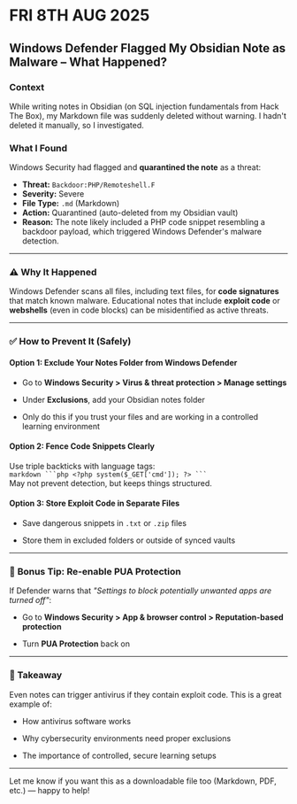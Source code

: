 # FRI 8TH AUG 2025
## Windows Defender Flagged My Obsidian Note as Malware – What Happened?

### Context

While writing notes in Obsidian (on SQL injection fundamentals from Hack The Box), my Markdown file was suddenly deleted without warning. I hadn't deleted it manually, so I investigated.

### What I Found

Windows Security had flagged and **quarantined the note** as a threat:

- **Threat:** `Backdoor:PHP/Remoteshell.F`
- **Severity:** Severe
- **File Type:** `.md` (Markdown)
- **Action:** Quarantined (auto-deleted from my Obsidian vault)
- **Reason:** The note likely included a PHP code snippet resembling a backdoor payload, which triggered Windows Defender's malware detection.

---

### ⚠️ **Why It Happened**

Windows Defender scans all files, including text files, for **code signatures** that match known malware. Educational notes that include **exploit code** or **webshells** (even in code blocks) can be misidentified as active threats.

---

### ✅ **How to Prevent It (Safely)**

#### Option 1: Exclude Your Notes Folder from Windows Defender

- Go to **Windows Security > Virus & threat protection > Manage settings**
    
- Under **Exclusions**, add your Obsidian notes folder
    
- Only do this if you trust your files and are working in a controlled learning environment
    

#### Option 2: Fence Code Snippets Clearly

Use triple backticks with language tags:  
` markdown ```php <?php system($_GET['cmd']); ?> ``` `  
May not prevent detection, but keeps things structured.

#### Option 3: Store Exploit Code in Separate Files

- Save dangerous snippets in `.txt` or `.zip` files
    
- Store them in excluded folders or outside of synced vaults
    

---

### 🔐 **Bonus Tip: Re-enable PUA Protection**

If Defender warns that _"Settings to block potentially unwanted apps are turned off"_:

- Go to **Windows Security > App & browser control > Reputation-based protection**
    
- Turn **PUA Protection** back on
    

---

### 🧪 Takeaway

Even notes can trigger antivirus if they contain exploit code. This is a great example of:

- How antivirus software works
    
- Why cybersecurity environments need proper exclusions
    
- The importance of controlled, secure learning setups
    

---

Let me know if you want this as a downloadable file too (Markdown, PDF, etc.) — happy to help!